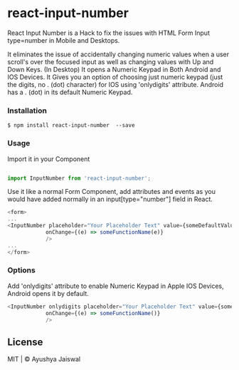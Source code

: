 # react-input-number

React Input Number is a Hack to fix the issues with HTML Form Input type=number in Mobile and Desktops.

It eliminates the issue of accidentally changing numeric values when a user scroll's over the focused input as well as changing values with Up and Down Keys. (In Desktop)
It opens a Numeric Keypad in Both Android and IOS Devices.
It Gives you an option of choosing just numeric keypad (just the digits, no . (dot) character) for IOS using 'onlydigits' attribute. Android has a . (dot) in its default Numeric Keypad.

### Installation

```
$ npm install react-input-number  --save
```

### Usage

Import it in your Component

```JavaScript

import InputNumber from 'react-input-number';

```

Use it like a normal Form Component, add attributes and events as you would have added normally in an input[type="number"] field in React.

```JavaScript
<form>
...
<InputNumber placeholder="Your Placeholder Text" value={someDefaultValue}
            onChange={(e) => someFunctionName(e)}
            />
...
</form>
```

### Options

Add 'onlydigits' attribute to enable Numeric Keypad in Apple IOS Devices, Android opens it by default.

```JavaScript
<InputNumber onlydigits placeholder="Your Placeholder Text" value={someDefaultValue}
            onChange={(e) => someFunctionName()}
            />
```

## License

MIT | © Ayushya Jaiswal
